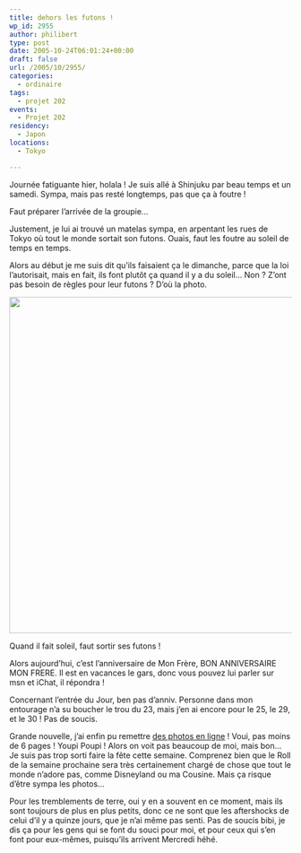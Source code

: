 ```yaml
---
title: dehors les futons !
wp_id: 2955
author: philibert
type: post
date: 2005-10-24T06:01:24+00:00
draft: false
url: /2005/10/2955/
categories:
  - ordinaire
tags:
  - projet 202
events:
  - Projet 202
residency:
  - Japon
locations:
  - Tokyo

---
```

Journée fatiguante hier, holala ! Je suis allé à Shinjuku par beau temps et un samedi. Sympa, mais pas resté longtemps, pas que ça à foutre !
  
Faut préparer l&rsquo;arrivée de la groupie&#8230;
  
Justement, je lui ai trouvé un matelas sympa, en arpentant les rues de Tokyo où tout le monde sortait son futons. Ouais, faut les foutre au soleil de temps en temps.

Alors au début je me suis dit qu&rsquo;ils faisaient ça le dimanche, parce que la loi l&rsquo;autorisait, mais en fait, ils font plutôt ça quand il y a du soleil&#8230; Non ? Z&rsquo;ont pas besoin de règles pour leur futons ? D&rsquo;où la photo.

<div id="attachment_2956" class="wp-caption alignleft" style="max-width: 800px">
  <a href="{{< aws >}}/uploads/2012/09/370677464289.jpeg"><img src="{{< aws >}}/uploads/2012/09/370677464289.jpeg" alt="" title="370677464289" width="800" height="600" class="size-full wp-image-2956" srcset="{{< aws >}}/uploads/2012/09/370677464289.jpeg 800w, {{< aws >}}/uploads/2012/09/370677464289-300x225.jpeg 300w, {{< aws >}}/uploads/2012/09/370677464289-263x197.jpeg 263w, {{< aws >}}/uploads/2012/09/370677464289-650x487.jpeg 650w" sizes="(max-width: 800px) 100vw, 800px" /></a>
  
  <p class="wp-caption-text">
    Quand il fait soleil, faut sortir ses futons !
  </p>
</div>

Alors aujourd&rsquo;hui, c&rsquo;est l&rsquo;anniversaire de Mon Frère, BON ANNIVERSAIRE MON FRERE. Il est en vacances le gars, donc vous pouvez lui parler sur msn et iChat, il répondra !
  
Concernant l&rsquo;entrée du Jour, ben pas d&rsquo;anniv. Personne dans mon entourage n&rsquo;a su boucher le trou du 23, mais j&rsquo;en ai encore pour le 25, le 29, et le 30 ! Pas de soucis.

Grande nouvelle, j&rsquo;ai enfin pu remettre <a target="_blank" href="https://www.flickr.com/photos/26077380@N07/sets/72157631653989470/">des photos en ligne</a> ! Voui, pas moins de 6 pages ! Youpi Poupi ! Alors on voit pas beaucoup de moi, mais bon&#8230; Je suis pas trop sorti faire la fête cette semaine. Comprenez bien que le Roll de la semaine prochaine sera très certainement chargé de chose que tout le monde n&rsquo;adore pas, comme Disneyland ou ma Cousine. Mais ça risque d&rsquo;être sympa les photos&#8230;

Pour les tremblements de terre, oui y en a souvent en ce moment, mais ils sont toujours de plus en plus petits, donc ce ne sont que les aftershocks de celui d&rsquo;il y a quinze jours, que je n&rsquo;ai même pas senti. Pas de soucis bibi, je dis ça pour les gens qui se font du souci pour moi, et pour ceux qui s&rsquo;en font pour eux-mêmes, puisqu&rsquo;ils arrivent Mercredi héhé.